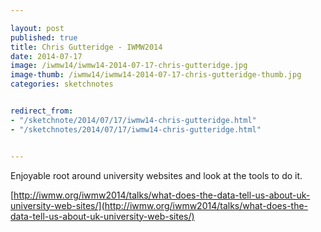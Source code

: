```yaml
---

layout: post
published: true
title: Chris Gutteridge - IWMW2014
date: 2014-07-17
image: /iwmw14/iwmw14-2014-07-17-chris-gutteridge.jpg
image-thumb: /iwmw14/iwmw14-2014-07-17-chris-gutteridge-thumb.jpg
categories: sketchnotes


redirect_from:
- "/sketchnote/2014/07/17/iwmw14-chris-gutteridge.html"
- "/sketchnotes/2014/07/17/iwmw14-chris-gutteridge.html"


---
```


Enjoyable root around university websites and look at the tools to do it.

[http://iwmw.org/iwmw2014/talks/what-does-the-data-tell-us-about-uk-university-web-sites/](http://iwmw.org/iwmw2014/talks/what-does-the-data-tell-us-about-uk-university-web-sites/)